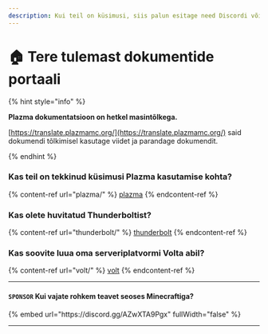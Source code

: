 ```yaml
---
description: Kui teil on küsimusi, siis palun esitage need Discordi või GitHubi küsimuste kaudu.
---
```


# 🏠 Tere tulemast dokumentide portaali

{% hint style="info" %}

**Plazma dokumentatsioon on hetkel masintõlkega.**

[https://translate.plazmamc.org/](https://translate.plazmamc.org/) said dokumendi tõlkimisel kasutage viidet ja parandage dokumendit.

{% endhint %}

### Kas teil on tekkinud küsimusi Plazma kasutamise kohta?

{% content-ref url="plazma/" %}
[plazma](plazma/)
{% endcontent-ref %}

### Kas olete huvitatud Thunderboltist?

{% content-ref url="thunderbolt/" %}
[thunderbolt](thunderbolt/)
{% endcontent-ref %}

### Kas soovite luua oma serveriplatvormi Volta abil?

{% content-ref url="volt/" %}
[volt](volt/)
{% endcontent-ref %}

***

#### `SPONSOR` Kui vajate rohkem teavet seoses Minecraftiga? <a href="#etc-1" id="etc-1"></a>

{% embed url="https\://discord.gg/AZwXTA9Pgx" fullWidth="false" %}

***
